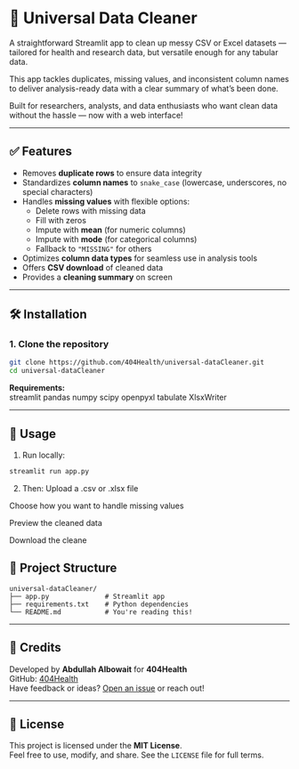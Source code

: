 # 🧼 Universal Data Cleaner

A straightforward Streamlit app to clean up messy CSV or Excel datasets — tailored for health and research data, but versatile enough for any tabular data.

This app tackles duplicates, missing values, and inconsistent column names to deliver analysis-ready data with a clear summary of what’s been done.

Built for researchers, analysts, and data enthusiasts who want clean data without the hassle — now with a web interface!

---

## ✅ Features

- Removes **duplicate rows** to ensure data integrity
- Standardizes **column names** to `snake_case` (lowercase, underscores, no special characters)
- Handles **missing values** with flexible options:
  - Delete rows with missing data
  - Fill with zeros
  - Impute with **mean** (for numeric columns)
  - Impute with **mode** (for categorical columns)
  - Fallback to `"MISSING"` for others
- Optimizes **column data types** for seamless use in analysis tools
- Offers **CSV download** of cleaned data
- Provides a **cleaning summary** on screen

---

## 🛠 Installation

### 1. Clone the repository

```bash
git clone https://github.com/404Health/universal-dataCleaner.git
cd universal-dataCleaner
```

**Requirements:**  
streamlit
pandas
numpy
scipy
openpyxl
tabulate
XlsxWriter

---

## 🚀 Usage

1. Run locally:

```bash
streamlit run app.py
```
2. Then:
Upload a .csv or .xlsx file

Choose how you want to handle missing values

Preview the cleaned data

Download the cleane

## 📂 Project Structure

```
universal-dataCleaner/
├── app.py              # Streamlit app
├── requirements.txt    # Python dependencies
└── README.md           # You're reading this!
```

---

## 🙌 Credits

Developed by **Abdullah Albowait** for **404Health**  
GitHub: [404Health](https://github.com/404Health)  
Have feedback or ideas? [Open an issue](https://github.com/404Health/health-data-cleaner/issues) or reach out!

---

## 📄 License

This project is licensed under the **MIT License**.  
Feel free to use, modify, and share. See the `LICENSE` file for full terms.
